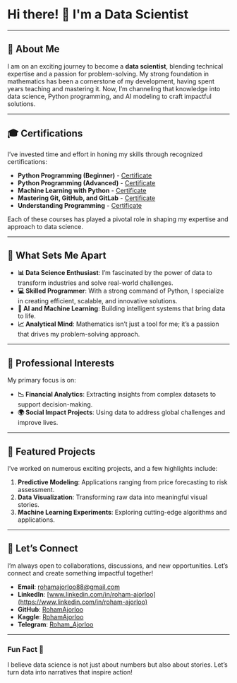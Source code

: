 # Hi there! 👋 I'm a Data Scientist

---

## 🚀 About Me

I am on an exciting journey to become a **data scientist**, blending technical expertise and a passion for problem-solving. My strong foundation in mathematics has been a cornerstone of my development, having spent years teaching and mastering it. Now, I’m channeling that knowledge into data science, Python programming, and AI modeling to craft impactful solutions.

---

## 🎓 Certifications

I’ve invested time and effort in honing my skills through recognized certifications:

- **Python Programming (Beginner)** - [Certificate](https://maktabkhooneh.org/certificates/MK-YOZXW4)
- **Python Programming (Advanced)** - [Certificate](https://maktabkhooneh.org/certificates/MK-OHI6F3)
- **Machine Learning with Python** - [Certificate](https://maktabkhooneh.org/certificates/MK-19092M)
- **Mastering Git, GitHub, and GitLab** - [Certificate](https://faradars.org/verify/4D43F8B8)
- **Understanding Programming** - [Certificate](https://maktabkhooneh.org/certificates/MK-O7LJT7)

Each of these courses has played a pivotal role in shaping my expertise and approach to data science.

---

## 🌟 What Sets Me Apart

- **📊 Data Science Enthusiast**: I’m fascinated by the power of data to transform industries and solve real-world challenges.
- **💻 Skilled Programmer**: With a strong command of Python, I specialize in creating efficient, scalable, and innovative solutions.
- **🧠 AI and Machine Learning**: Building intelligent systems that bring data to life.
- **📈 Analytical Mind**: Mathematics isn’t just a tool for me; it’s a passion that drives my problem-solving approach.

---

## 💼 Professional Interests

My primary focus is on:

- **📉 Financial Analytics**: Extracting insights from complex datasets to support decision-making.
- **🌍 Social Impact Projects**: Using data to address global challenges and improve lives.

---

## 📂 Featured Projects

I’ve worked on numerous exciting projects, and a few highlights include:

1. **Predictive Modeling**: Applications ranging from price forecasting to risk assessment.
2. **Data Visualization**: Transforming raw data into meaningful visual stories.
3. **Machine Learning Experiments**: Exploring cutting-edge algorithms and applications.

---

## 🤝 Let’s Connect

I’m always open to collaborations, discussions, and new opportunities. Let’s connect and create something impactful together!

- **Email**: [rohamajorloo88@gmail.com](mailto:rohamajorloo88@gmail.com)
- **LinkedIn**: [www.linkedin.com/in/roham-ajorloo](https://www.linkedin.com/in/roham-ajorloo)
- **GitHub**: [RohamAjorloo](https://github.com/RohamAjorloo)
- **Kaggle**: [RohamAjorloo](https://kaggle.com/RohamAjorlo)
- **Telegram**: [Roham_Ajorloo](https://t.me/Roham_Ajorloo)
---

### Fun Fact 🎉

I believe data science is not just about numbers but also about stories. Let’s turn data into narratives that inspire action!
